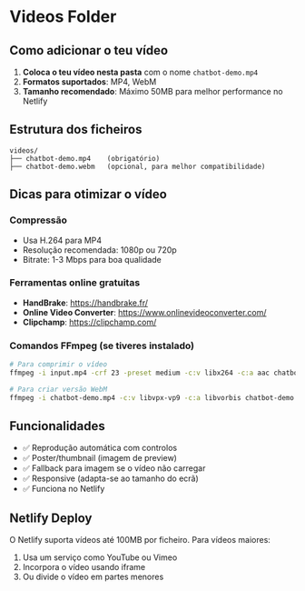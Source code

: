 # Videos Folder

## Como adicionar o teu vídeo

1. **Coloca o teu vídeo nesta pasta** com o nome `chatbot-demo.mp4`
2. **Formatos suportados**: MP4, WebM
3. **Tamanho recomendado**: Máximo 50MB para melhor performance no Netlify

## Estrutura dos ficheiros

```
videos/
├── chatbot-demo.mp4    (obrigatório)
├── chatbot-demo.webm   (opcional, para melhor compatibilidade)
```

## Dicas para otimizar o vídeo

### Compressão
- Usa H.264 para MP4
- Resolução recomendada: 1080p ou 720p
- Bitrate: 1-3 Mbps para boa qualidade

### Ferramentas online gratuitas
- **HandBrake**: https://handbrake.fr/
- **Online Video Converter**: https://www.onlinevideoconverter.com/
- **Clipchamp**: https://clipchamp.com/

### Comandos FFmpeg (se tiveres instalado)
```bash
# Para comprimir o vídeo
ffmpeg -i input.mp4 -crf 23 -preset medium -c:v libx264 -c:a aac chatbot-demo.mp4

# Para criar versão WebM
ffmpeg -i chatbot-demo.mp4 -c:v libvpx-vp9 -c:a libvorbis chatbot-demo.webm
```

## Funcionalidades

- ✅ Reprodução automática com controlos
- ✅ Poster/thumbnail (imagem de preview)
- ✅ Fallback para imagem se o vídeo não carregar
- ✅ Responsive (adapta-se ao tamanho do ecrã)
- ✅ Funciona no Netlify

## Netlify Deploy

O Netlify suporta vídeos até 100MB por ficheiro. Para vídeos maiores:
1. Usa um serviço como YouTube ou Vimeo
2. Incorpora o vídeo usando iframe
3. Ou divide o vídeo em partes menores 